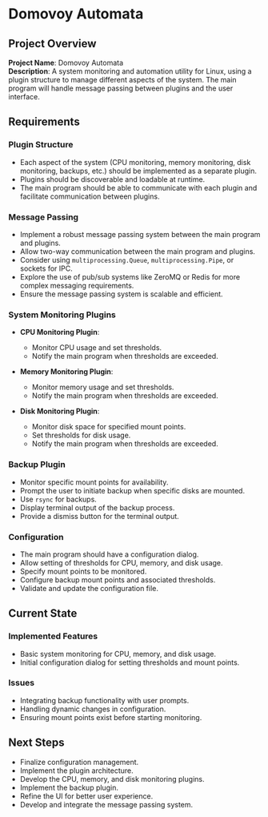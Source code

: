 # Domovoy Automata

## Project Overview
**Project Name**: Domovoy Automata  
**Description**: A system monitoring and automation utility for Linux, using a plugin structure to manage different aspects of the system. The main program will handle message passing between plugins and the user interface.

## Requirements

### Plugin Structure
- Each aspect of the system (CPU monitoring, memory monitoring, disk monitoring, backups, etc.) should be implemented as a separate plugin.
- Plugins should be discoverable and loadable at runtime.
- The main program should be able to communicate with each plugin and facilitate communication between plugins.

### Message Passing
- Implement a robust message passing system between the main program and plugins.
- Allow two-way communication between the main program and plugins.
- Consider using `multiprocessing.Queue`, `multiprocessing.Pipe`, or sockets for IPC.
- Explore the use of pub/sub systems like ZeroMQ or Redis for more complex messaging requirements.
- Ensure the message passing system is scalable and efficient.

### System Monitoring Plugins
- **CPU Monitoring Plugin**:
  - Monitor CPU usage and set thresholds.
  - Notify the main program when thresholds are exceeded.
  
- **Memory Monitoring Plugin**:
  - Monitor memory usage and set thresholds.
  - Notify the main program when thresholds are exceeded.
  
- **Disk Monitoring Plugin**:
  - Monitor disk space for specified mount points.
  - Set thresholds for disk usage.
  - Notify the main program when thresholds are exceeded.

### Backup Plugin
- Monitor specific mount points for availability.
- Prompt the user to initiate backup when specific disks are mounted.
- Use `rsync` for backups.
- Display terminal output of the backup process.
- Provide a dismiss button for the terminal output.

### Configuration
- The main program should have a configuration dialog.
- Allow setting of thresholds for CPU, memory, and disk usage.
- Specify mount points to be monitored.
- Configure backup mount points and associated thresholds.
- Validate and update the configuration file.

## Current State

### Implemented Features
- Basic system monitoring for CPU, memory, and disk usage.
- Initial configuration dialog for setting thresholds and mount points.

### Issues
- Integrating backup functionality with user prompts.
- Handling dynamic changes in configuration.
- Ensuring mount points exist before starting monitoring.

## Next Steps
- Finalize configuration management.
- Implement the plugin architecture.
- Develop the CPU, memory, and disk monitoring plugins.
- Implement the backup plugin.
- Refine the UI for better user experience.
- Develop and integrate the message passing system.
